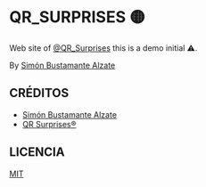 # QR_SURPRISES 🟡

Web site of [@QR_Surprises](https://instagram.com/QR_Surprises) this is a demo initial ⚠️.

By [Simón Bustamante Alzate](https://instagram.com/simonba97)

## CRÉDITOS
- [Simón Bustamante Alzate](https://instagram.com/simonba97)
- [QR Surprises®](https://instagram.com/simonba97)

## LICENCIA 

[MIT](https://opensource.org/licenses/MIT)


